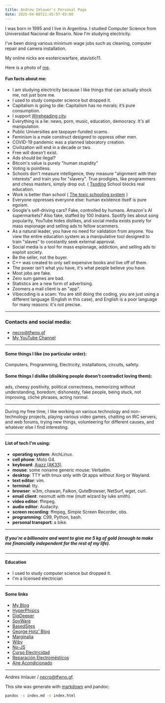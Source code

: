 ```yaml
---
title: Andrew Imlauer's Personal Page
date: 2025-04-08T21:45:57-03:00
---
```

I was born in 1995 and I live in Argentina. I studied Computer Science from Universidad Nacional de Rosario. Now I'm studying electricity.

I've been doing various minimum wage jobs such as cleaning, computer repair and camera installation.

My online nicks are esotericwarfare, atavistic11.

Here is a photo of [me](https://miinstagram.github.io/me/mpv-shot0034.jpg).

#### Fun facts about me:

* I am studying electricity because I like things that can actually shock me, not just bore me.
* I used to study computer science but dropped it.
* Capitalism is going to die: Capitalism has no morals; it’s pure consumption.
* I support [Wireheading city](https://geohot.github.io/blog/jekyll/update/2023/04/11/wireheading-city.html).
* Everything is a lie: news, porn, music, education, democracy. It's all manipulation.
* Public Universities are taxpayer-funded scams.
* Feminism is a male construct designed to oppress other men.
* COVID-19 pandemic was a planned laboratory creation.
* Civilization will end in a decade or two.
* Free will doesn't exist.
* Ads should be ilegal?
* Bitcoin's value is purely "human stupidity"
* Voting is pointless.
* Schools don't measure intelligence, they measure "alignment with their interests" and train you for "slavery". True prodigies, like programmers and chess masters, simply drop out. ( [Tsoding](https://www.youtube.com/embed/6Ptopme84Vw)
School blocks real education.
* Work is better than school ( [The toxic schooling system](https://digdeeper.love/articles/school.xhtml) )
* Everyone oppresses everyone else: human existence itself is pure egoism.</li>
* Google's self-driving cars? Fake, controlled by humans. Amazon's AI supermarkets? Also fake, staffed by 100 Indians. Spotify lies about song popularity, YouTube hides dislikes, and social media exists purely for mass espionage and selling ads to fellow scammers.
* As a natural leader, you have no need for validation from anyone. You view the entire education system as a manipulative tool designed to train "slaves" to constantly seek external approval.
* Social media is a tool for mass espionage, addiction, and selling ads to exploit society.
* Be the seller, not the buyer.
* C++ was created to only sell expensive books and live off of them.
* The power isn't what you have, it's what people believe you have.
* Most jobs are fake.
* Zero sum games are bad.
* Statistics are a new form of advertising.
* Zoomers a mail client is an "app".
* Vibecoding is a scam: You are still doing the coding, you are just using a different language (English in this case), and English is a poor language for many reasons: it's not precise.

---

### Contacts and social media:

* [necro@tfwno.gf](mailto:necro@tfwno.gf)
* [My YouTube Channel](https://www.youtube.com/channel/UCIBeANd-ORSKPOg7PPMWCqw)

---

#### Some things I like (no particular order):

Computers, Programming, Electricity, installations, circuits, safety.

#### Some things I dislike (disliking people doesn't contradict loving them):

ads, cheesy positivity, political correctness, memorizing without understanding, boredom, dishonesty, fake people, being stuck, not improving, cliché phrases, acting normal.

---

During my free time, I like working on various technology and non-technology projects, playing various video games, chatting on IRC servers, and web forums, trying new things, volunteering for different causes, and whatever else I find interesting.

---

#### List of tech I'm using:

* **operating system**: ArchLinux.
* **cell phone**: Moto G4.
* **keyboard**: [Ajazz (AK33)](https://vas.neocities.org/pics/ak33_vs_old.jpg).
* **mouse**: some noname generic mouse: Verbatim.
* **desktop**: TTY with tmux only with Qt apps without Xorg or Wayland.
* **text editor**: vim.
* **terminal**: tty.
* **browser**: w3m, chawan, Falkon, QuteBrowser, NetSurf, wget, curl.
* **email client**: neomutt with mw (mutt wizard by luke smith).
* **video editor**: ffmpeg.
* **audio editor**: Audacity.
* **screen recording**: ffmpeg, Simple Screen Recorder, obs.
* **programming**: C99, Python, bash.
* **personal transport**: a bike.

---

##### If you're a billionaire and want to give me 5 kg of gold (enough to make me financially independent for the rest of my life).

---

#### Education

* I used to study computer science but dropped it.
* I'm a licensed electrician

---

#### Some links

* [My Blog](https://imlauera.github.io)
* [HyperPhisics](http://hyperphysics.phy-astr.gsu.edu/hbasees/hframe.html)
* [DigDeeper](https://digdeeper.love/)
* [SpyWare](https://spyware.neocities.org/articles/)
* [BasedSites](https://basedsites.neocities.org)
* [George Hotz' Blog](https://geohot.github.io/blog)
* [Marginalia](https://explore2.marginalia.nu/)
* [Wiby](https://wiby.me)
* [No-JS](https://no-js.club/)
* [Curso Electricidad](https://cursoelectricidad.github.io/)
* [Reparación Electromésticos](https://cursoelectrodomesticos.github.io/)
* [Aire Acondicionado](https://cursoaa.github.io/)

---

Andres Imlauer / [necro@tfwno.gf](mailto:necro@tfwno.gf).

This site was generate with [markdown](/markdown.html) and pandoc:

```bash
pandoc -s index.md -o index.html
```
